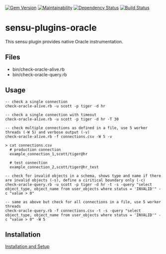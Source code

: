 
[![Gem Version](https://badge.fury.io/rb/sensu-plugins-oracle.svg)](https://badge.fury.io/rb/sensu-plugins-oracle)
[![Maintainability](https://api.codeclimate.com/v1/badges/a96aadf931c023673c49/maintainability)](https://codeclimate.com/github/thomis/sensu-plugins-oracle/maintainability)
[![Dependency Status](https://gemnasium.com/badges/github.com/thomis/sensu-plugins-oracle.svg)](https://gemnasium.com/github.com/thomis/sensu-plugins-oracle)
[![Build Status](https://travis-ci.org/thomis/sensu-plugins-oracle.svg?branch=master)](https://travis-ci.org/thomis/sensu-plugins-oracle)

# sensu-plugins-oracle

This sensu plugin provides native Oracle instrumentation.

## Files
  * bin/check-oracle-alive.rb
  * bin/check-oracle-query.rb

## Usage

  ```
  -- check a single connection
  check-oracle-alive.rb -u scott -p tiger -d hr

  -- check a single connection with timeout
  check-oracle-alive.rb -u scott -p tiger -d hr -T 30
  ```

  ```
  -- check multiple connections as defined in a file, use 5 worker threads (-W 5) and verbose output (-v)
  check-oracle-alive.rb -f connections.csv -W 5 -v

  > cat connections.csv
    # production connection
    example_connection_1,scott/tiger@hr

    # test connection
    example_connection_2,scott/tiger@hr_test
  ```

  ```
  -- check for invalid objects in a schema, shows type and name if there are invalid objects (-s), define a ciritical boundary only (-c)
  check-oracle-query.rb -u scott -p tiger -d hr -t -s -query "select object_type, object_name from user_objects where status = 'INVALID'" -c "value > 0"

  -- same as above but check for all connections in a file, use 5 worker threads
  check-oracle-query.rb -f connections.csv -t -s -query "select object_type, object_name from user_objects where status = 'INVALID'" -c "value > 0" -W 5

  ```

## Installation

[Installation and Setup](http://sensu-plugins.io/docs/installation_instructions.html)
